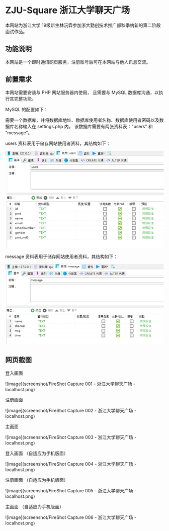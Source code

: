 # ZJU-Square 浙江大学聊天广场

本网站为浙江大学 19级新生林沅霖参加浙大勤创技术推广部秋季纳新的第二阶段面试作品。

## 功能说明

本网站是一个即时通讯网页服务，注册账号后可在本网站与他人讯息交流。

## 前置需求

本网站需要安装与 PHP 网站服务器内使用，
且需要与 MySQL 数据库沟通，以执行其完整功能。

MySQL 的配置如下：

需要一个数据库，并将数据库地址、数据库使用者名称、数据库使用者密码以及数据库名称输入在 settings.php 内，
该数据库需要有两张资料表："users" 和 ”message”。

users 资料表用于储存网站使用者资料，其结构如下：

![image](screenshot/users.PNG)

message 资料表用于储存网站使用者资料，其结构如下：

![image](screenshot/message.PNG)

## 网页截图

登入画面

![image](screenshot/FireShot Capture 001 - 浙江大学聊天广场 - localhost.png)

注册画面

![image](screenshot/FireShot Capture 002 - 浙江大学聊天广场 - localhost.png)

主画面

![image](screenshot/FireShot Capture 003 - 浙江大学聊天广场 - localhost.png)

登入画面 （自适应为手机版面）

![image](screenshot/FireShot Capture 004 - 浙江大学聊天广场 - localhost.png)

注册画面 （自适应为手机版面）

![image](screenshot/FireShot Capture 005 - 浙江大学聊天广场 - localhost.png)

主画面 （自适应为手机版面）

![image](screenshot/FireShot Capture 006 - 浙江大学聊天广场 - localhost.png)
